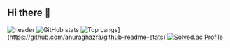 ## Hi there 👋
![header](https://capsule-render.vercel.app/api?type=wave&color=auto&text=capsule%20render)
![GitHub stats](https://github-readme-stats.vercel.app/api?kmw2378=anuraghazra&show_icons=true&theme=radical)
![Top Langs](https://github-readme-stats.vercel.app/api/top-langs/?kmw2378=anuraghazra)](https://github.com/anuraghazra/github-readme-stats)
[![Solved.ac Profile](http://mazassumnida.wtf/api/v2/generate_badge?boj=kmw89891)](https://solved.ac/kmw89891/)

<!--
**kmw2378/kmw2378** is a ✨ _special_ ✨ repository because its `README.md` (this file) appears on your GitHub profile.

Here are some ideas to get you started:

- 🔭 I’m currently working on ...
- 🌱 I’m currently learning ...
- 👯 I’m looking to collaborate on ...
- 🤔 I’m looking for help with ...
- 💬 Ask me about ...
- 📫 How to reach me: ...
- 😄 Pronouns: ...
- ⚡ Fun fact: ...

-->
